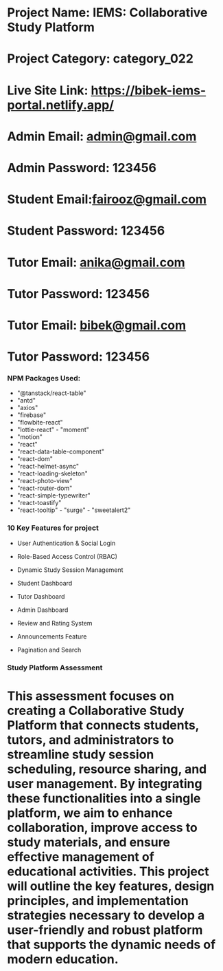 


# Project Name: IEMS: Collaborative Study Platform
# Project Category: category_022
# Live Site Link: https://bibek-iems-portal.netlify.app/
# Admin Email: admin@gmail.com
# Admin Password: 123456

# Student Email:fairooz@gmail.com
# Student Password: 123456

# Tutor Email: anika@gmail.com
# Tutor Password: 123456

# Tutor Email: bibek@gmail.com
# Tutor Password: 123456


### NPM Packages Used:

  - "@tanstack/react-table"
   - "antd"
   - "axios"
   - "firebase"
  -  "flowbite-react"
   - "lottie-react"
    - "moment"
   - "motion"
   - "react"
   - "react-data-table-component"
   - "react-dom"
   - "react-helmet-async"
   - "react-loading-skeleton"
   - "react-photo-view"
   - "react-router-dom"
   - "react-simple-typewriter"
   - "react-toastify"
   - "react-tooltip"
    - "surge"
    - "sweetalert2"



###  10 Key Features for project


- User Authentication & Social Login

- Role-Based Access Control (RBAC)

- Dynamic Study Session Management

- Student Dashboard

- Tutor Dashboard

- Admin Dashboard

- Review and Rating System

- Announcements Feature

- Pagination and Search


### Study Platform Assessment
# This assessment focuses on creating a Collaborative Study Platform that connects students, tutors, and administrators to streamline study session scheduling, resource sharing, and user management. By integrating these functionalities into a single platform, we aim to enhance collaboration, improve access to study materials, and ensure effective management of educational activities. This project will outline the key features, design principles, and implementation strategies necessary to develop a user-friendly and robust platform that supports the dynamic needs of modern education.

